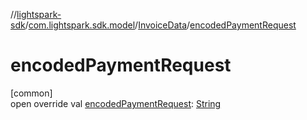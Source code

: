 //[lightspark-sdk](../../../index.md)/[com.lightspark.sdk.model](../index.md)/[InvoiceData](index.md)/[encodedPaymentRequest](encoded-payment-request.md)

# encodedPaymentRequest

[common]\
open override val [encodedPaymentRequest](encoded-payment-request.md): [String](https://kotlinlang.org/api/latest/jvm/stdlib/kotlin/-string/index.html)
